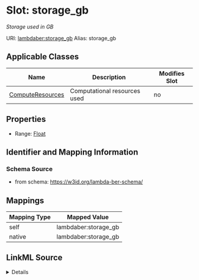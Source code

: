 

# Slot: storage_gb 


_Storage used in GB_





URI: [lambdaber:storage_gb](https://w3id.org/lambda-ber-schema/storage_gb)
Alias: storage_gb

<!-- no inheritance hierarchy -->





## Applicable Classes

| Name | Description | Modifies Slot |
| --- | --- | --- |
| [ComputeResources](ComputeResources.md) | Computational resources used |  no  |






## Properties

* Range: [Float](Float.md)




## Identifier and Mapping Information






### Schema Source


* from schema: https://w3id.org/lambda-ber-schema/




## Mappings

| Mapping Type | Mapped Value |
| ---  | ---  |
| self | lambdaber:storage_gb |
| native | lambdaber:storage_gb |




## LinkML Source

<details>
```yaml
name: storage_gb
description: Storage used in GB
from_schema: https://w3id.org/lambda-ber-schema/
rank: 1000
alias: storage_gb
owner: ComputeResources
domain_of:
- ComputeResources
range: float

```
</details>